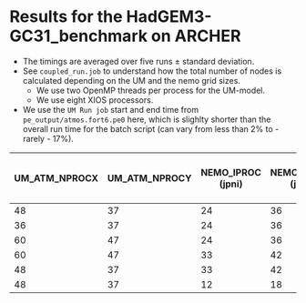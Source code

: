 # Results for the HadGEM3-GC31_benchmark on ARCHER

* The timings are averaged over five runs ± standard deviation.
* See ```coupled_run.job``` to understand how the total number of nodes is calculated depending on the UM and the nemo grid sizes.
  * We use two OpenMP threads per process for the UM-model.
  * We use eight XIOS processors.
 * We use the ```UM Run job``` start and end time from ```pe_output/atmos.fort6.pe0``` here, which is slighlty shorter than the overall run time for the batch script (can vary from less than 2% to - rarely - 17%).

UM_ATM_NPROCX | UM_ATM_NPROCY| NEMO_IPROC (jpni) | NEMO_JPROC (jpnj) | total number of nodes | UM time (sec)| total run time(s)
---- | -------|--------|---------|--------|----------|---------------
 48 | 37 | 24 |36 | 189 | 1569.80±88.53 | 1667.20±82.46
 36 | 37 | 24 |36 | 152 | 1801.60±106.90 | 1877.00±93.74
 60 | 47 | 24 |36 | 276 | 1484.20±71.26 | 1651.80±71.60
 60 | 47 | 33 |42 | 298 | 1579.00±119.66 | 1761.40±155.40
 48 | 37 | 33 |42 | 211 | 1680.00±148.16| 1797.00±141.30
 48 | 37 | 12 |18 | 168 | 1793.80±24.55 | 1864.00±16.17

